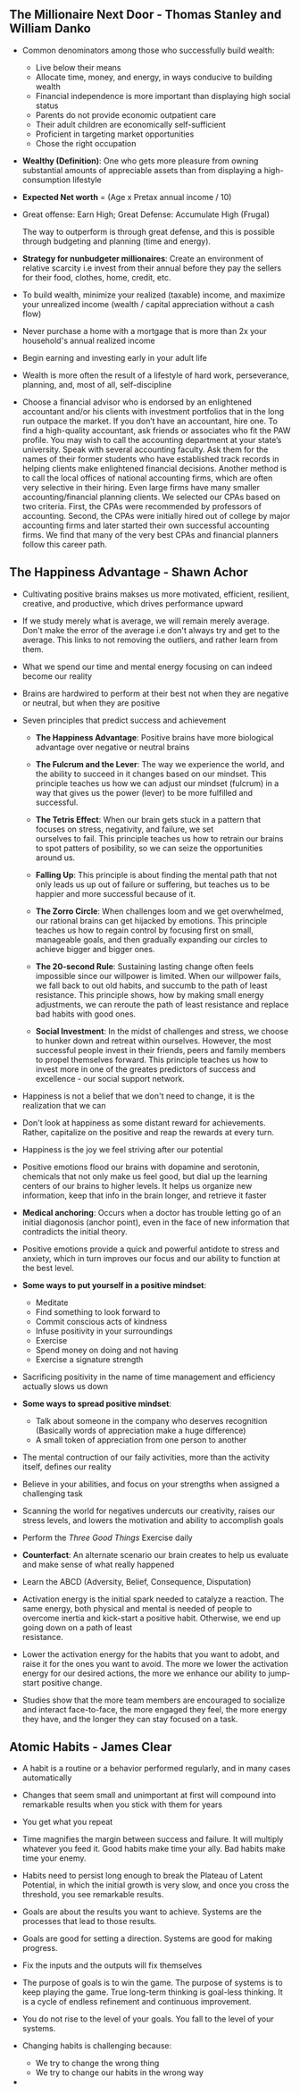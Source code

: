 ## The Millionaire Next Door - Thomas Stanley and William Danko
* Common denominators among those who successfully build wealth:
  * Live below their means
  * Allocate time, money, and energy, in ways conducive to building wealth
  * Financial independence is more important than displaying high social status
  * Parents do not provide economic outpatient care
  * Their adult children are economically self-sufficient
  * Proficient in targeting market opportunities
  * Chose the right occupation
  
* **Wealthy (Definition)**: One who gets more pleasure from owning substantial amounts of appreciable assets than from displaying a high-consumption lifestyle

* **Expected Net worth** = (Age x Pretax annual income / 10)

* Great offense: Earn High; Great Defense: Accumulate High (Frugal)

  The way to outperform is through great defense, and this is possible through budgeting and planning (time and energy).

* **Strategy for nunbudgeter millionaires**: Create an environment of relative scarcity i.e invest from their annual before they pay the sellers for their food, clothes, home, credit, etc.

* To build wealth, minimize your realized (taxable) income, and maximize your unrealized income (wealth / capital appreciation without a cash flow)

* Never purchase a home with a mortgage that is more than 2x your household's annual realized income

* Begin earning and investing early in your adult life

* Wealth is more often the result of a lifestyle of hard work, perseverance, planning, and, most of all, self-discipline

* Choose a financial advisor who is endorsed by an enlightened accountant and/or his clients with investment portfolios that in the long run outpace the market. If you don’t have an accountant, hire one. To find a high-quality accountant, ask friends or associates who fit the PAW profile. You may wish to call the accounting department at your state’s university. Speak with several accounting faculty. Ask them for the names of their former students who have established track records in helping clients make enlightened financial decisions. Another method is to call the local offices of national accounting firms, which are often very selective in their hiring. Even large firms have many smaller accounting/financial planning clients. We selected our CPAs based on two criteria. First, the CPAs were recommended by professors of accounting. Second, the CPAs were initially hired out of college by major accounting firms and later started their own successful accounting firms. We find that many of the very best CPAs and financial planners follow this career path.

## The Happiness Advantage - Shawn Achor

* Cultivating positive brains makses us more motivated, efficient, resilient, creative, and productive, which drives performance upward

* If we study merely what is average, we will remain merely average. Don't make the error of the average i.e don't always try and get to the average. This links to not removing the outliers, and rather learn from them.

* What we spend our time and mental energy focusing on can indeed become our reality

* Brains are hardwired to perform at their best not when they are negative or neutral, but when they are positive

* Seven principles that predict success and achievement
  * **The Happiness Advantage**: Positive brains have more biological advantage over negative or neutral brains
  
  * **The Fulcrum and the Lever**: The way we experience the world, and the ability to succeed in it changes based on our         mindset. This principle teaches us how we can adjust our mindset (fulcrum) in a way that gives us the power (lever) to be     more fulfilled and successful.
  
  * **The Tetris Effect**: When our brain gets stuck in a pattern that focuses on stress, negativity, and failure, we set     
    ourselves to fail. This principle teaches us how to retrain our brains to spot patters of posibility, so we can seize the
    opportunities around us.
    
  * **Falling Up**: This principle is about finding the mental path that not only leads us up out of failure or suffering, 
    but teaches us to be happier and more successful because of it.
     
  * **The Zorro Circle**: When challenges loom and we get overwhelmed, our rational brains can get hijacked by emotions. This
    principle teaches us how to regain control by focusing first on small, manageable goals, and then gradually expanding our
    circles to achieve bigger and bigger ones.
     
  * **The 20-second Rule**: Sustaining lasting change often feels impossible since our willpower is limited. When our 
    willpower fails, we fall back to out old habits, and succumb to the path of least resistance. This principle shows, how
    by making small energy adjustments, we can reroute the path of least resistance and replace bad habits with good ones.
     
  * **Social Investment**: In the midst of challenges and stress, we choose to hunker down and retreat within ourselves. 
    However, the most successful people invest in their friends, peers and family members to propel themselves forward. This 
    principle teaches us how to invest more in one of the greates predictors of success and excellence - our social support 
    network.

* Happiness is not a belief that we don't need to change, it is the realization that we can

* Don't look at happiness as some distant reward for achievements. Rather, capitalize on the positive and reap the rewards at 
  every turn.
  
* Happiness is the joy we feel striving after our potential
 
* Positive emotions flood our brains with dopamine and serotonin, chemicals that not only make us feel good, but dial up the 
  learning centers of our brains to higher levels. It helps us organize new information, keep that info in the brain longer,
  and retrieve it faster
   
* **Medical anchoring**: Occurs when a doctor has trouble letting go of an initial diagonosis (anchor point), even in the 
  face of new information that contradicts the initial theory.
  
* Positive emotions provide a quick and powerful antidote to stress and anxiety, which in turn improves our focus and our 
  ability to function at the best level.
  
* **Some ways to put yourself in a positive mindset**:
  * Meditate
  * Find something to look forward to
  * Commit conscious acts of kindness
  * Infuse positivity in your surroundings
  * Exercise
  * Spend money on doing and not having
  * Exercise a signature strength
  
* Sacrificing positivity in the name of time management and efficiency actually slows us down

* **Some ways to spread positive mindset**:
  * Talk about someone in the company who deserves recognition (Basically words of appreciation make a huge difference)
  * A small token of appreciation from one person to another
  
* The mental contruction of our faily activities, more than the activity itself, defines our reality

* Believe in your abilities, and focus on your strengths when assigned a challenging task

* Scanning the world for negatives undercuts our creativity, raises our stress levels, and lowers the motivation and ability
  to accomplish goals
  
* Perform the *Three Good Things* Exercise daily

* **Counterfact**: An alternate scenario our brain creates to help us evaluate and make sense of what really happened

* Learn the ABCD (Adversity, Belief, Consequence, Disputation)

* Activation energy is the initial spark needed to catalyze a reaction. The same energy, both physical and mental is needed 
  of people to overcome inertia and kick-start a positive habit. Otherwise, we end up going down on a path of least  
  resistance.
  
* Lower the activation energy for the habits that you want to adobt, and raise it for the ones you want to avoid. The more we 
  lower the activation energy for our desired actions, the more we enhance our ability to jump-start positive change.
  
* Studies show that the more team members are encouraged to socialize and interact face-to-face, the more engaged they feel, 
  the more energy they have, and the longer they can stay focused on a task.
  
## Atomic Habits - James Clear

* A habit is a routine or a behavior performed regularly, and in many cases automatically

* Changes that seem small and unimportant at first will compound into remarkable results when you stick with them for years

* You get what you repeat

* Time magnifies the margin between success and failure. It will multiply whatever you feed it. Good habits make time your 
  ally. Bad habits make time your enemy.
  
* Habits need to persist long enough to break the Plateau of Latent Potential, in which the initial growth is very slow, and 
  once you cross the threshold, you see remarkable results.
  
* Goals are about the results you want to achieve. Systems are the processes that lead to those results.

* Goals are good for setting a direction. Systems are good for making progress.

* Fix the inputs and the outputs will fix themselves

* The purpose of goals is to win the game. The purpose of systems is to keep playing the game. True long-term thinking is 
  goal-less thinking. It is a cycle of endless refinement and continuous improvement.
  
* You do not rise to the level of your goals. You fall to the level of your systems.

* Changing habits is challenging because:
  * We try to change the wrong thing
  * We try to change our habits in the wrong way

* 
